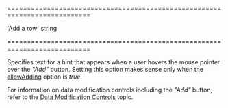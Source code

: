 <!--**
/*-------------------------------------------
    Auto-generated file. Do not modify.
-------------------------------------------

**-->
===========================================================================
<!--default-->'Add a row'<!--/default-->
<!--type-->string<!--/type-->
===========================================================================

<!--shortDescription-->
Specifies text for a hint that appears when a user hovers the mouse pointer over the *"Add"* button. Setting this option makes sense only when the [allowAdding]({basewidgetpath}/Configuration/editing/#allowAdding) option is *true*.
<!--/shortDescription-->

<!--fullDescription-->
For information on data modification controls including the *"Add"* button, refer to the [Data Modification Controls](/Documentation/Guide/Widgets/DataGrid/Visual_Elements/#Data_Modification_Controls) topic.
<!--/fullDescription-->